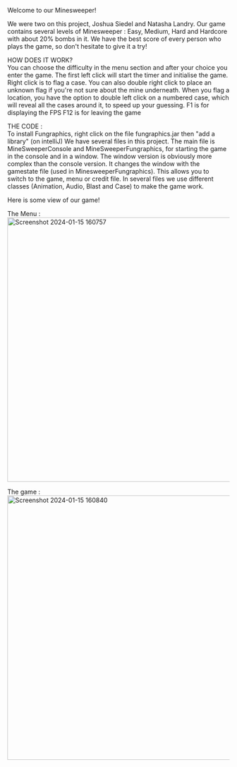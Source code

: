 Welcome to our Minesweeper!

We were two on this project, Joshua Siedel and Natasha Landry.
Our game contains several levels of Minesweeper : Easy, Medium, Hard and Hardcore with about 20% bombs in it. We have the best score of every person who plays the game, so don't hesitate to give it a try!

HOW DOES IT WORK?\
You can choose the difficulty in the menu section and after your choice you enter the game. The first left click will start the timer and initialise the game. Right click is to flag a case. You can also double right click to place an unknown flag if you're not sure about the mine underneath.
When you flag a location, you have the option to double left click on a numbered case, which will reveal all the cases around it, to speed up your guessing.
F1 is for displaying the FPS
F12 is for leaving the game

THE CODE : \
To install Fungraphics, right click on the file fungraphics.jar then "add a library" (on intelliJ)
We have several files in this project.
The main file is MineSweeperConsole and MineSweeperFungraphics, for starting the game in the console and in a window.
The window version is obviously more complex than the console version. It changes the window with the gamestate file (used in MinesweeperFungraphics). This allows you to switch to the game, menu or credit file. In several files we use different classes (Animation, Audio, Blast and Case) to make the game work.

Here is some view of our game!

The Menu :\
<img width="599" alt="Screenshot 2024-01-15 160757" src="https://github.com/Discretos2022/Demineur/assets/89923918/3ae5a60b-f452-4a1b-a9ee-de83b5ef55ee">


The game :\
<img width="599" alt="Screenshot 2024-01-15 160840" src="https://github.com/Discretos2022/Demineur/assets/89923918/58f92c50-3862-4b28-bbfa-7887c644385f">
